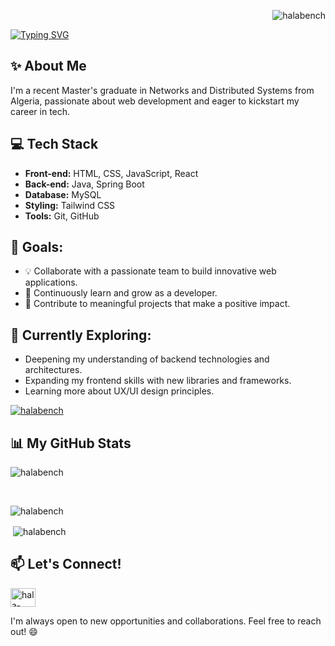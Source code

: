 
<p align="right"> <img src="https://komarev.com/ghpvc/?username=halabench&label=Profile%20views&color=0e75b6&style=flat" alt="halabench" /> </p>

<a align="center" href="https://git.io/typing-svg"><img src="https://readme-typing-svg.demolab.com?font=Fira+Code&pause=1000&width=435&lines=Hi+There+%F0%9F%91%8B;I+am+Hala!" alt="Typing SVG" /></a>

## ✨ About Me
I'm a recent Master's graduate in Networks and Distributed Systems from Algeria, passionate about web development and eager to kickstart my career in tech.

## 💻 Tech Stack
- **Front-end:** HTML, CSS, JavaScript, React
- **Back-end:** Java, Spring Boot
- **Database:** MySQL
- **Styling:** Tailwind CSS
- **Tools:** Git, GitHub
  
## 🎯 Goals:

- 💡 Collaborate with a passionate team to build innovative web applications.
- 🌱 Continuously learn and grow as a developer.
- 🤝 Contribute to meaningful projects that make a positive impact.

## 🚀 Currently Exploring:

- Deepening my understanding of backend technologies and architectures.
- Expanding my frontend skills with new libraries and frameworks.
- Learning more about UX/UI design principles.

  

<p align="left"> <a href="https://github.com/ryo-ma/github-profile-trophy"><img src="https://github-profile-trophy.vercel.app/?username=halabench" alt="halabench" /></a> </p>

## 📊 My GitHub Stats
<p><img align="center" src="https://github-readme-streak-stats.herokuapp.com/?user=halabench&" alt="halabench" /></p><br/>
<p><img align="left" src="https://github-readme-stats.vercel.app/api/top-langs?username=halabench&show_icons=true&locale=en&layout=compact" alt="halabench" /></p><br/>
<p>&nbsp;<img align="center" src="https://github-readme-stats.vercel.app/api?username=halabench&show_icons=true&locale=en" alt="halabench" /></p>


## 📫 Let's Connect!

<p align="left">
<a href="https://linkedin.com/in/hala-benchiheb" target="blank"><img align="center" src="https://raw.githubusercontent.com/rahuldkjain/github-profile-readme-generator/master/src/images/icons/Social/linked-in-alt.svg" alt="hala-benchiheb" height="30" width="40" /></a>
</p>

 I'm always open to new opportunities and collaborations. Feel free to reach out! 😄
